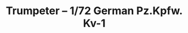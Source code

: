 ---
layout: product
title: "Trumpeter – 1/72 German Pz.Kpfw. Kv-1"
price: "1700" 
desc: "N/A"
img_path: "/assets/img/TRU07265.jpg"
brand: "N/A"
available: true
special_offer: false
new: false
soon: false
cat: "010000"
subcat: "013400"
subsubcat: "0N/A"
sifra: "TRU07265"
---